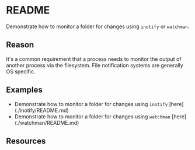 # README

Demonstrate how to monitor a folder for changes using `inotify` or `watchman`.  

## Reason

It's a common requirement that a process needs to monitor the output of another process via the filesystem.  File notification systems are generally OS specific.  

## Examples

* Demonstrate how to monitor a folder for changes using `inotify` [here]
(./inotify/README.md)  
* Demonstrate how to monitor a folder for changes using `watchman` [here]
(./watchman/README.md)  

## Resources

